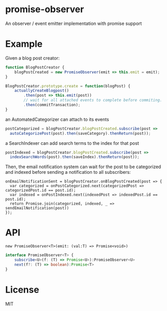 # promise-observer

An observer / event emitter implementation with promise support

# Example

Given a blog post creator:

```typescript
function BlogPostCreator {
    blogPostCreated = new PromiseObserver(emit => this.emit = emit);
}

BlogPostCreator.prototype.create = function(blogPost) {
    actuallyCreateBlogpost()
        .then(post => this.emit(post))
        // wait for all attached events to complete before commiting.
        .then(commitTransaction);
}
```

an AutomatedCategorizer can attach to its events


```typescript
postCategorized = blogPostCreator.blogPostCreated.subscribe(post =>
  autoCategorizePost(post).then(saveCategory).thenReturn(post));
```

a SearchIndexer can add search terms to the index for that post

```typescript
postIndexed = blogPostCreator.blogPostCreated.subscribe(post =>
  indexSearchWords(post).then(saveIndex).thenReturn(post));
```

Then, the email notification system can wait for the post to be
categorized and indexed before sending a notification to all subscribers:

```
onEmailNotificationSent = blogPostCreator.onBlogPostCreated(post => {
  var categorized = onPostCategorized.next(categorizedPost => categorizedPost.id == post.id);
  var indexed = onPostIndexed.next(indexedPost => indexedPost.id == post.id);
  return Promise.join(categorized, indexed, _ => sendEmailNotification(post))
});
```
# API

`new PromiseObserver<T>(emit: (val:T) => Promise<void>)`


```typescript
interface PromiseObserver<T> {
    subscribe<U>(f: (T) => Promise<U>):PromiseObserver<U>
    next(f?: (T) => boolean):Promise<T>
}
```

# License

MIT

